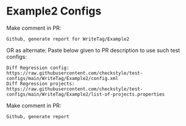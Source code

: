 # Example2 Configs
Make comment in PR:
```
Github, generate report for WriteTag/Example2
```
OR as alternate:
Paste below given to PR description to use such test configs:
```
Diff Regression config: https://raw.githubusercontent.com/checkstyle/test-configs/main/WriteTag/Example2/config.xml
Diff Regression projects: https://raw.githubusercontent.com/checkstyle/test-configs/main/WriteTag/Example2/list-of-projects.properties
```
Make comment in PR:
```
Github, generate report
```
